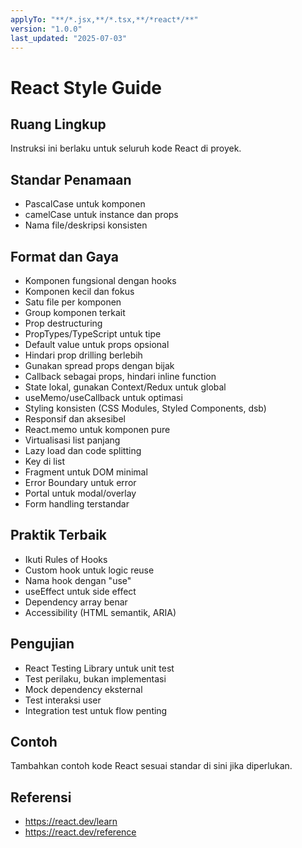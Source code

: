 ```yaml
---
applyTo: "**/*.jsx,**/*.tsx,**/*react*/**"
version: "1.0.0"
last_updated: "2025-07-03"
---
```

# React Style Guide

## Ruang Lingkup
Instruksi ini berlaku untuk seluruh kode React di proyek.

## Standar Penamaan
- PascalCase untuk komponen
- camelCase untuk instance dan props
- Nama file/deskripsi konsisten

## Format dan Gaya
- Komponen fungsional dengan hooks
- Komponen kecil dan fokus
- Satu file per komponen
- Group komponen terkait
- Prop destructuring
- PropTypes/TypeScript untuk tipe
- Default value untuk props opsional
- Hindari prop drilling berlebih
- Gunakan spread props dengan bijak
- Callback sebagai props, hindari inline function
- State lokal, gunakan Context/Redux untuk global
- useMemo/useCallback untuk optimasi
- Styling konsisten (CSS Modules, Styled Components, dsb)
- Responsif dan aksesibel
- React.memo untuk komponen pure
- Virtualisasi list panjang
- Lazy load dan code splitting
- Key di list
- Fragment untuk DOM minimal
- Error Boundary untuk error
- Portal untuk modal/overlay
- Form handling terstandar

## Praktik Terbaik
- Ikuti Rules of Hooks
- Custom hook untuk logic reuse
- Nama hook dengan "use"
- useEffect untuk side effect
- Dependency array benar
- Accessibility (HTML semantik, ARIA)

## Pengujian
- React Testing Library untuk unit test
- Test perilaku, bukan implementasi
- Mock dependency eksternal
- Test interaksi user
- Integration test untuk flow penting

## Contoh
Tambahkan contoh kode React sesuai standar di sini jika diperlukan.

## Referensi
- https://react.dev/learn
- https://react.dev/reference
